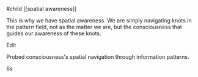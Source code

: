 #child [[spatial awareness]]

This is why we have spatial awareness. We are simply navigating knots in the pattern field, not as the matter we are, but the consciousness that guides our awareness of these knots.

Edit

Probed consciousness's spatial navigation through information patterns.

6s